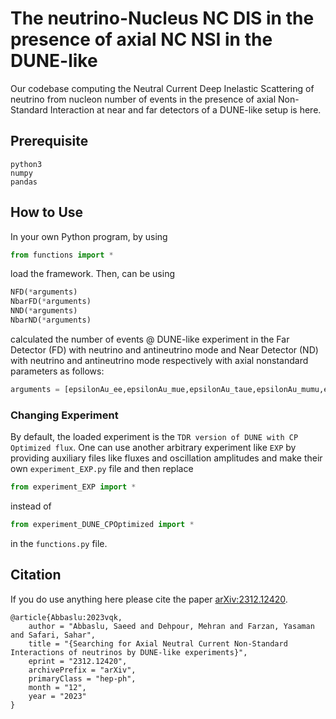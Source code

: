 # The neutrino-Nucleus NC DIS in the presence of axial NC NSI in the DUNE-like
Our codebase computing the Neutral Current Deep Inelastic Scattering of neutrino from nucleon number of events in the presence of axial Non-Standard Interaction at near and far detectors of a DUNE-like setup is here.

## Prerequisite
```
python3
numpy
pandas
```

## How to Use 
In your own Python program, by using
```python
from functions import *
```
load the framework. Then, can be using
```python
NFD(*arguments)
NbarFD(*arguments)
NND(*arguments)
NbarND(*arguments)
```
calculated the number of events @ DUNE-like experiment in the Far Detector (FD) with neutrino and antineutrino mode and Near Detector (ND) with neutrino and antineutrino mode respectively with axial nonstandard parameters as follows:
```python
arguments = [epsilonAu_ee,epsilonAu_mue,epsilonAu_taue,epsilonAu_mumu,epsilonAu_taumu,epsilonAu_tautau,epsilonAd_ee,epsilonAd_mue,epsilonAd_taue,epsilonAd_mumu,epsilonAd_taumu,epsilonAd_tautau,epsilonAs_ee,epsilonAs_mue,epsilonAs_taue,epsilonAs_mumu,epsilonAs_taumu,epsilonAs_tautau]
```

### Changing Experiment
By default, the loaded experiment is the `TDR version of DUNE with CP Optimized flux`. One can use another arbitrary experiment like `EXP` by providing auxiliary files like fluxes and oscillation amplitudes and make their own `experiment_EXP.py` file and then replace
```python
from experiment_EXP import *
```
instead of
```python
from experiment_DUNE_CPOptimized import *
```
in the `functions.py` file.

## Citation
If you do use anything here please cite the paper [arXiv:2312.12420](http://arxiv.org/abs/2312.12420).
```
@article{Abbaslu:2023vqk,
    author = "Abbaslu, Saeed and Dehpour, Mehran and Farzan, Yasaman and Safari, Sahar",
    title = "{Searching for Axial Neutral Current Non-Standard Interactions of neutrinos by DUNE-like experiments}",
    eprint = "2312.12420",
    archivePrefix = "arXiv",
    primaryClass = "hep-ph",
    month = "12",
    year = "2023"
}
```
